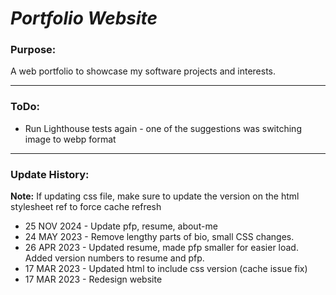 # *Portfolio Website*

### Purpose:
A web portfolio to showcase my software projects and interests.

---

### ToDo:
- Run Lighthouse tests again - one of the suggestions was switching image to webp format   

---

### Update History:
**Note:** If updating css file, make sure to update the version on the html stylesheet ref to force cache refresh
- 25 NOV 2024 - Update pfp, resume, about-me
- 24 MAY 2023 - Remove lengthy parts of bio, small CSS changes.   
- 26 APR 2023 - Updated resume, made pfp smaller for easier load. Added version numbers to resume and pfp.   
- 17 MAR 2023 - Updated html to include css version (cache issue fix)   
- 17 MAR 2023 - Redesign website   

